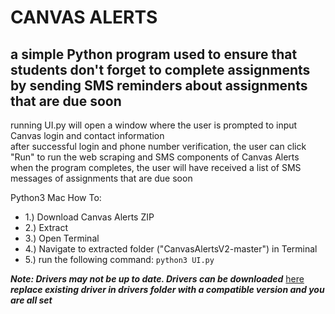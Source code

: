 # CANVAS ALERTS 
## a simple Python program used to ensure that students don't forget to complete assignments by sending SMS reminders about assignments that are due soon

running UI.py will open a window where the user is prompted to input Canvas login and contact information<br/>
after successful login and phone number verification, the user can click "Run" to run the web scraping and SMS components of Canvas Alerts<br/>
when the program completes, the user will have received a list of SMS messages of assignments that are due soon<br/>

Python3 Mac How To: 
 - 1.) Download Canvas Alerts ZIP
 - 2.) Extract
 - 3.) Open Terminal
 - 4.) Navigate to extracted folder ("CanvasAlertsV2-master") in Terminal
 - 5.) run the following command: ```python3 UI.py```
  
***Note: Drivers may not be up to date. Drivers can be downloaded*** [here](https://chromedriver.chromium.org/downloads) 
***replace existing driver in drivers folder with a compatible version and you are all set***
